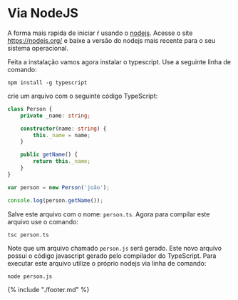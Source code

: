 # Via NodeJS

A forma mais rapida de iniciar ŕ usando o [nodejs](https://nodejs.org/). Acesse o site https://nodejs.org/ e baixe a versão do nodejs mais recente para o seu sistema operacional.

Feita a instalação vamos agora instalar o typescript. Use a seguinte linha de comando:

```shell
npm install -g typescript
```

crie um arquivo com o seguinte código TypeScript:

```typescript
class Person {
    private _name: string;

    constructor(name: string) {
        this._name = name;
    }

    public getName() {
        return this._name;
    }
}

var person = new Person('joão');

console.log(person.getName());
```

Salve este arquivo com o nome: `person.ts`. Agora para compilar este arquivo use o comando:

```shell
tsc person.ts
```

Note que um arquivo chamado `person.js` será gerado. Este novo arquivo possui o código javascript gerado pelo compilador do TypeScript. Para executar este arquivo utilize o próprio nodejs via linha de comando:

```shell
node person.js
```

{% include "./footer.md" %}
